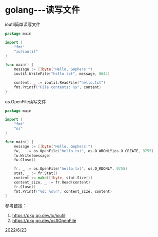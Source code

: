 # golang---读写文件

ioutil简单读写文件  
```go
package main

import (
    "fmt"
    "io/ioutil"
)

func main() {
    message := []byte("Hello, Gophers!")
    ioutil.WriteFile("hello.txt", message, 0644)

    content, _ := ioutil.ReadFile("hello.txt")
    fmt.Printf("File contents: %s", content)
}
```

os.OpenFile读写文件  
```go
package main

import (
    "fmt"
    "os"
)

func main() {
    message := []byte("Hello, Gophers!")
    fw, _ := os.OpenFile("hello.txt", os.O_WRONLY|os.O_CREATE, 0755)
    fw.Write(message)
    fw.Close()

    fr, _ := os.OpenFile("hello.txt", os.O_RDONLY, 0755)
    stat, _ := fr.Stat()
    content := make([]byte, stat.Size())
    content_size, _ := fr.Read(content)
    fr.Close()
    fmt.Printf("%d: %s\n", content_size, content)
}
```

参考链接：  
1. https://pkg.go.dev/io/ioutil
2. https://pkg.go.dev/os#OpenFile


2022/6/23  
